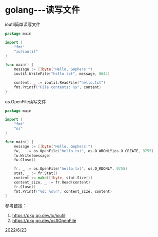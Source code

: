 # golang---读写文件

ioutil简单读写文件  
```go
package main

import (
    "fmt"
    "io/ioutil"
)

func main() {
    message := []byte("Hello, Gophers!")
    ioutil.WriteFile("hello.txt", message, 0644)

    content, _ := ioutil.ReadFile("hello.txt")
    fmt.Printf("File contents: %s", content)
}
```

os.OpenFile读写文件  
```go
package main

import (
    "fmt"
    "os"
)

func main() {
    message := []byte("Hello, Gophers!")
    fw, _ := os.OpenFile("hello.txt", os.O_WRONLY|os.O_CREATE, 0755)
    fw.Write(message)
    fw.Close()

    fr, _ := os.OpenFile("hello.txt", os.O_RDONLY, 0755)
    stat, _ := fr.Stat()
    content := make([]byte, stat.Size())
    content_size, _ := fr.Read(content)
    fr.Close()
    fmt.Printf("%d: %s\n", content_size, content)
}
```

参考链接：  
1. https://pkg.go.dev/io/ioutil
2. https://pkg.go.dev/os#OpenFile


2022/6/23  
